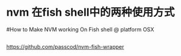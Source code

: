 # nvm 在fish shell中的两种使用方式

#How to Make NVM working On Fish shell @ platform OSX
## 
https://github.com/passcod/nvm-fish-wrapper
